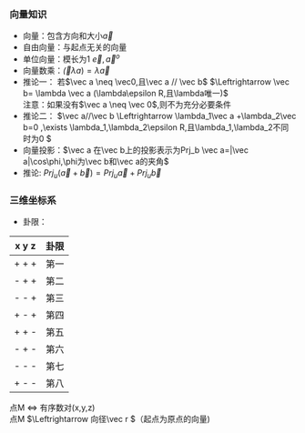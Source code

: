 ### 向量知识
- 向量：包含方向和大小$\vec a$
- 自由向量：与起点无关的向量  
- 单位向量：模长为1 $\vec e,\vec a^o$
- 向量数乘：$\vec (\lambda a) =\lambda \vec a$
- 推论一：
若$\vec a \neq \vec0,且\vec a // \vec b$ $\Leftrightarrow \vec b= \lambda \vec a (\lambda\epsilon R,且\lambda唯一)$  
注意：如果没有$\vec a \neq \vec 0$,则不为充分必要条件  
- 推论二：
$\vec a//\vec b \Leftrightarrow \lambda_1\vec a +\lambda_2\vec b=0 ,\exists \lambda_1,\lambda_2\epsilon R,且\lambda_1,\lambda_2不同时为0  $  
- 向量投影：$\vec a 在\vec b上的投影表示为Prj_b \vec a=|\vec a|\cos\phi,\phi为\vec b和\vec a的夹角$
- 推论: $Prj_u (\vec a+\vec b)=Prj_u \vec a +Prj_u \vec b$
### 三维坐标系 
- 卦限：

x y z   | 卦限  
------ | -----
\+ \+ \+ | 第一
\- \+ \+ | 第二  
\- \- \+ | 第三
\+ \- \+ | 第四
\+ \+ \- | 第五
\- \+ \- | 第六
\- \- \- | 第七
\+ \- \- | 第八  
点M $\Leftrightarrow$ 有序数对(x,y,z)  
点M $\Leftrightarrow 向径\vec r $（起点为原点的向量)
